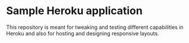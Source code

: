 # Sample Heroku application

This repository is meant for tweaking and testing different capabilities in Heroku and also for hosting and designing responsive layouts.
